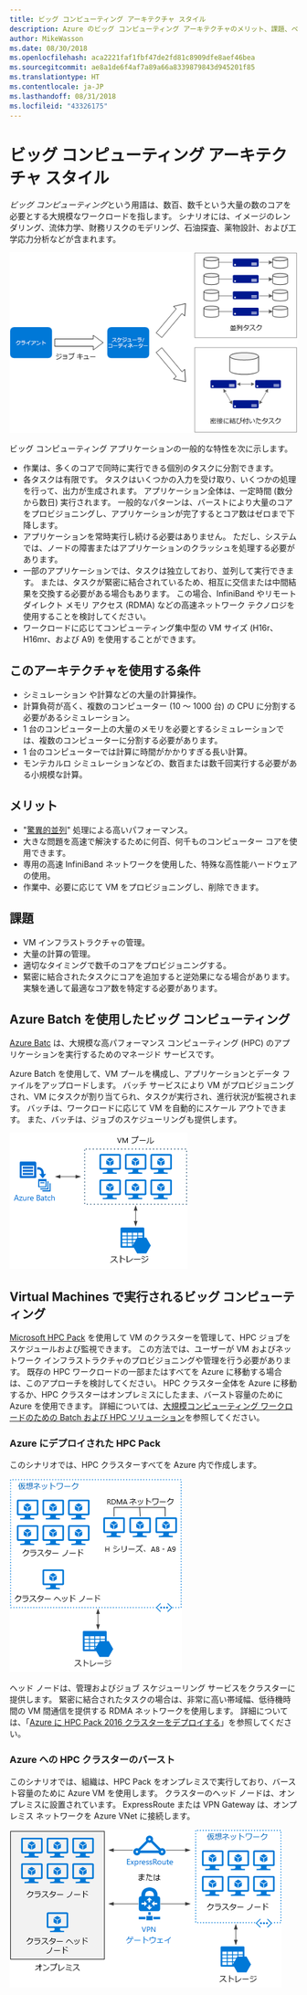 ```yaml
---
title: ビッグ コンピューティング アーキテクチャ スタイル
description: Azure のビッグ コンピューティング アーキテクチャのメリット、課題、ベスト プラクティスを説明します。　
author: MikeWasson
ms.date: 08/30/2018
ms.openlocfilehash: aca2221faf1fbf47de2fd81c8909dfe8aef46bea
ms.sourcegitcommit: ae8a1de6f4af7a89a66a8339879843d945201f85
ms.translationtype: HT
ms.contentlocale: ja-JP
ms.lasthandoff: 08/31/2018
ms.locfileid: "43326175"
---
```

# <a name="big-compute-architecture-style"></a>ビッグ コンピューティング アーキテクチャ スタイル

*ビッグ コンピューティング*という用語は、数百、数千という大量の数のコアを必要とする大規模なワークロードを指します。 シナリオには、イメージのレンダリング、流体力学、財務リスクのモデリング、石油探査、薬物設計、および工学応力分析などが含まれます。

![](./images/big-compute-logical.png)

ビッグ コンピューティング アプリケーションの一般的な特性を次に示します。

- 作業は、多くのコアで同時に実行できる個別のタスクに分割できます。
- 各タスクは有限です。 タスクはいくつかの入力を受け取り、いくつかの処理を行って、出力が生成されます。 アプリケーション全体は、一定時間 (数分から数日) 実行されます。 一般的なパターンは、バーストにより大量のコアをプロビジョニングし、アプリケーションが完了するとコア数はゼロまで下降します。 
- アプリケーションを常時実行し続ける必要はありません。 ただし、システムでは、ノードの障害またはアプリケーションのクラッシュを処理する必要があります。
- 一部のアプリケーションでは、タスクは独立しており、並列して実行できます。 または、タスクが緊密に結合されているため、相互に交信または中間結果を交換する必要がある場合もあります。 この場合、InfiniBand やリモート ダイレクト メモリ アクセス (RDMA) などの高速ネットワーク テクノロジを使用することを検討してください。 
- ワークロードに応じてコンピューティング集中型の VM サイズ (H16r、H16mr、および A9) を使用することができます。

## <a name="when-to-use-this-architecture"></a>このアーキテクチャを使用する条件

- シミュレーション や計算などの大量の計算操作。
- 計算負荷が高く、複数のコンピューター (10 ～ 1000 台) の CPU に分割する必要があるシミュレーション。
- 1 台のコンピューター上の大量のメモリを必要とするシミュレーションでは、複数のコンピューターに分割する必要があります。
- 1 台のコンピューターでは計算に時間がかかりすぎる長い計算。
- モンテカルロ シミュレーションなどの、数百または数千回実行する必要がある小規模な計算。

## <a name="benefits"></a>メリット

- "[驚異的並列][embarrassingly-parallel]" 処理による高いパフォーマンス。
- 大きな問題を高速で解決するために何百、何千ものコンピューター コアを使用できます。
- 専用の高速 InfiniBand ネットワークを使用した、特殊な高性能ハードウェアの使用。
- 作業中、必要に応じて VM をプロビジョニングし、削除できます。 

## <a name="challenges"></a>課題

- VM インフラストラクチャの管理。
- 大量の計算の管理。 
- 適切なタイミングで数千のコアをプロビジョニングする。
- 緊密に結合されたタスクにコアを追加すると逆効果になる場合があります。 実験を通して最適なコア数を特定する必要があります。

## <a name="big-compute-using-azure-batch"></a>Azure Batch を使用したビッグ コンピューティング

[Azure Batc][batch] は、大規模な高パフォーマンス コンピューティング (HPC) のアプリケーションを実行するためのマネージド サービスです。

Azure Batch を使用して、VM プールを構成し、アプリケーションとデータ ファイルをアップロードします。 バッチ サービスにより VM がプロビジョニングされ、VM にタスクが割り当てられ、タスクが実行され、進行状況が監視されます。 バッチは、ワークロードに応じて VM を自動的にスケール アウトできます。 また、バッチは、ジョブのスケジューリングも提供します。

![](./images/big-compute-batch.png) 

## <a name="big-compute-running-on-virtual-machines"></a>Virtual Machines で実行されるビッグ コンピューティング

[Microsoft HPC Pack][hpc-pack] を使用して VM のクラスターを管理して、HPC ジョブをスケジュールおよび監視できます。 この方法では、ユーザーが VM およびネットワーク インフラストラクチャのプロビジョニングや管理を行う必要があります。 既存の HPC ワークロードの一部またはすべてを Azure に移動する場合は、このアプローチを検討してください。 HPC クラスター全体を Azure に移動するか、HPC クラスターはオンプレミスにしたまま、バースト容量のために Azure を使用できます。 詳細については、[大規模コンピューティング ワークロードのための Batch および HPC ソリューション][batch-hpc-solutions]を参照してください。

### <a name="hpc-pack-deployed-to-azure"></a>Azure にデプロイされた HPC Pack

このシナリオでは、HPC クラスターすべてを Azure 内で作成します。

![](./images/big-compute-iaas.png) 
 
ヘッド ノードは、管理およびジョブ スケジューリング サービスをクラスターに提供します。 緊密に結合されたタスクの場合は、非常に高い帯域幅、低待機時間の VM 間通信を提供する RDMA ネットワークを使用します。 詳細については、「[Azure に HPC Pack 2016 クラスターをデプロイする][deploy-hpc-azure]」を参照してください。

### <a name="burst-an-hpc-cluster-to-azure"></a>Azure への HPC クラスターのバースト

このシナリオでは、組織は、HPC Pack をオンプレミスで実行しており、バースト容量のために Azure VM を使用します。 クラスターのヘッド ノードは、オンプレミスに設置されています。 ExpressRoute または VPN Gateway は、オンプレミス ネットワークを Azure VNet に接続します。

![](./images/big-compute-hybrid.png) 


[batch]: /azure/batch/
[batch-hpc-solutions]: /azure/batch/batch-hpc-solutions
[deploy-hpc-azure]: /azure/virtual-machines/windows/hpcpack-2016-cluster
[embarrassingly-parallel]: https://en.wikipedia.org/wiki/Embarrassingly_parallel
[hpc-pack]: https://technet.microsoft.com/library/cc514029

 
